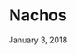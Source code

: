 ---
date: January 3, 2018
title: Nachos
company: Trello
link: https://design.trello.com/
image: images/systems/nachos.jpg
description: Nachos is Trello's design system. This comprehensive guide and resource library contains everything you’ll need to design with us, including our core principles, visual design and interface components.

---